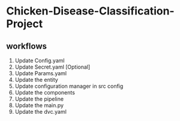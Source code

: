 # Chicken-Disease-Classification-Project

## workflows

1. Update Config.yaml
2. Update Secret.yaml [Optional]
3. Update Params.yaml
4. Update the entity
5. Update configuration manager in src config
6. Update the components
7. Update the pipeline  
8. Update the main.py
9. Update the dvc.yaml 